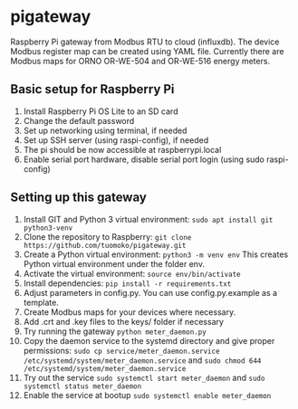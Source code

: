 # pigateway
Raspberry Pi gateway from Modbus RTU to cloud (influxdb). The device Modbus register map can be created using YAML file. 
Currently there are Modbus maps for ORNO OR-WE-504 and OR-WE-516 energy meters.

## Basic setup for Raspberry Pi
1. Install Raspberry Pi OS Lite to an SD card
2. Change the default password
3. Set up networking using terminal, if needed
4. Set up SSH server (using raspi-config), if needed
5. The pi should be now accessible at raspberrypi.local
6. Enable serial port hardware, disable serial port login (using sudo raspi-config)

## Setting up this gateway
1. Install GIT and Python 3 virtual environment: `sudo apt install git python3-venv`
1. Clone the repository to Raspberry: `git clone https://github.com/tuomoko/pigateway.git`
2. Create a Python virtual environment: `python3 -m venv env` This creates Python virtual environment under the folder env.
3. Activate the virtual environment: `source env/bin/activate`
4. Install dependencies: `pip install -r requirements.txt`
5. Adjust parameters in config.py. You can use config.py.example as a template.
6. Create Modbus maps for your devices where necessary.
7. Add .crt and .key files to the keys/ folder if necessary
8. Try running the gateway `python meter_daemon.py`
9. Copy the daemon service to the systemd directory and give proper permissions: `sudo cp service/meter_daemon.service /etc/systemd/system/meter_daemon.service` and `sudo chmod 644 /etc/systemd/system/meter_daemon.service`
10. Try out the service `sudo systemctl start meter_daemon` and `sudo systemctl status meter_daemon`
11. Enable the service at bootup `sudo systemctl enable meter_daemon`


